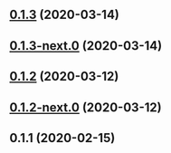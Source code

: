 ## [0.1.3](https://github.com/skypilotcc/babel-config-node-typescript/compare/v0.1.3-next.0...v0.1.3) (2020-03-14)



## [0.1.3-next.0](https://github.com/skypilotcc/babel-config-node-typescript/compare/v0.1.2...v0.1.3-next.0) (2020-03-14)



## [0.1.2](https://github.com/skypilotcc/babel-config-node-typescript/compare/v0.1.2-next.0...v0.1.2) (2020-03-12)



## [0.1.2-next.0](https://github.com/skypilotcc/babel-config-node-typescript/compare/v0.1.1...v0.1.2-next.0) (2020-03-12)



## 0.1.1 (2020-02-15)



